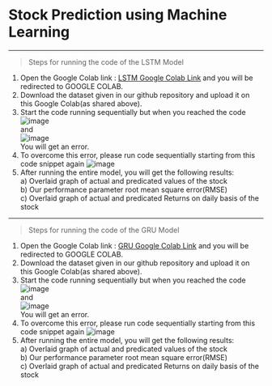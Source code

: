 # Stock Prediction using Machine Learning

---
> Steps for running the code of the LSTM Model
1) Open the Google Colab link : [LSTM Google Colab Link](https://colab.research.google.com/drive/1SYQufuY71rBbWgLw56ykVJkEpUj8P5kb) and you will be redirected to GOOGLE COLAB.
2) Download the dataset given in our github repository and upload it on this Google Colab(as shared above).
3) Start the code running sequentially but when you reached the code
    ![image](https://github.com/ShreyasHonrao/Computational-Intelligence-Project/assets/99578509/246b0bc0-4d53-4974-abc5-4bdcc5346b04)
   <br> and <br>
   ![image](https://github.com/ShreyasHonrao/Computational-Intelligence-Project/assets/99578509/54d5beb0-2648-492d-a2db-844f7d4d9a45)
   <br>
   You will get an error.
4) To overcome this error, please run code sequentially starting from this code snippet again ![image](https://github.com/ShreyasHonrao/Computational-Intelligence-Project/assets/99578509/5be0204a-7674-46ce-845a-2212ceacc950)
5) After running the entire model, you will get the following results:<br>
   a) Overlaid graph of actual and predicated values of the stock <br> 
   b) Our performance parameter root mean square error(RMSE) <br> 
   c) Overlaid graph of actual and predicated Returns on daily basis of the stock


---
> Steps for running the code of the GRU Model
1) Open the Google Colab link : [GRU Google Colab Link](https://colab.research.google.com/drive/1huLxiiSXjIEpACsQ76WIjBLQUfaWfWT5) and you will be redirected to GOOGLE COLAB.
2) Download the dataset given in our github repository and upload it on this Google Colab(as shared above).
3) Start the code running sequentially but when you reached the code
   ![image](https://github.com/ShreyasHonrao/Computational-Intelligence-Project/assets/99578509/c1219250-ad7f-42f8-aa03-c379722b5b43)
   <br> and <br>
 ![image](https://github.com/ShreyasHonrao/Computational-Intelligence-Project/assets/99578509/187d6877-cd3a-4f2b-b7c7-40940e1c3982)
   <br>
   You will get an error.
4) To overcome this error, please run code sequentially starting from this code snippet again ![image](https://github.com/ShreyasHonrao/Computational-Intelligence-Project/assets/99578509/b95af80a-6a2a-40d1-bfa5-a42301e0b7e6)
5) After running the entire model, you will get the following results:<br>
   a) Overlaid graph of actual and predicated values of the stock <br> 
   b) Our performance parameter root mean square error(RMSE) <br> 
   c) Overlaid graph of actual and predicated Returns on daily basis of the stock


   
   

